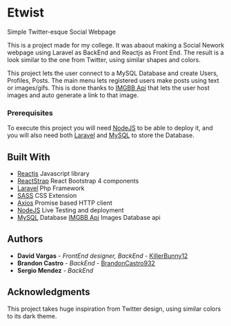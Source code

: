 # Etwist
 Simple Twitter-esque Social Webpage
 
 This is a project made for my college. It was abaout making a Social Nework webpage using Laravel as BackEnd and Reactjs as Front End.
 The result is a look similar to the one from Twitter, using similar shapes and colors.
 
 This project lets the user connect to a MySQL Database and create Users, Profiles, Posts.
 The main menu lets registered users make posts using text or images/gifs. This is done thanks to [IMGBB Api](https://api.imgbb.com/) that lets the user host images and auto generate a link to that image.
 
 ### Prerequisites
 
 To execute this project you will need [NodeJS](https://nodejs.org/) to be able to deploy it, and you will also need both [Laravel](https://laravel.com/) and [MySQL](https://www.mysql.com/) to store the Database.
 
 ## Built With
 
 * [Reactjs](https://es.reactjs.org/) Javascript library
 * [ReactStrap](https://reactstrap.github.io/) React Bootstrap 4 components
 * [Laravel](https://laravel.com/) Php Framework
 * [SASS](https://laravel.com/) CSS Extension
 * [Axios](https://github.com/axios/axios) Promise based HTTP client
 * [NodeJS](https://nodejs.org/) Live Testing and deployment
 * [MySQL](https://www.mysql.com/) Database
 [IMGBB Api](https://api.imgbb.com/) Images Database api
## Authors

* **David Vargas** - *FrontEnd designer, BackEnd* - [KillerBunny12](https://github.com/KillerBunny12)
* **Brandon Castro** - *BackEnd* - [BrandonCastro932](https://github.com/BrandonCastro932)
* **Sergio Mendez** - *BackEnd*

## Acknowledgments

This project takes huge inspiration from Twitter design, using similar colors to its dark theme.
